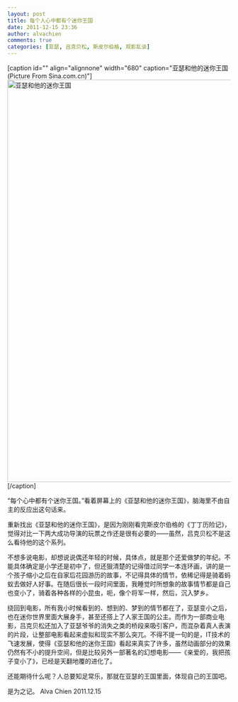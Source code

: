 ```yaml
---
layout: post
title: 每个人心中都有个迷你王国
date: 2011-12-15 23:36
author: alvachien
comments: true
categories: [亚瑟, 吕克贝松, 斯皮尔伯格, 观影乱谈]
---
```

[caption id="" align="alignnone" width="680" caption="亚瑟和他的迷你王国 (Picture From Sina.com.cn)"]<a href="http://apollo.s.dpool.sina.com.cn/nd/dataent/tmp/moviepic/pics/moviepic_7a031e4a67fe68d361a426d38a8aaece.jpg"><img title="亚瑟和他的迷你王国" src="http://apollo.s.dpool.sina.com.cn/nd/dataent/tmp/moviepic/pics/moviepic_7a031e4a67fe68d361a426d38a8aaece.jpg" alt="亚瑟和他的迷你王国" width="680" height="907" /></a>[/caption]

“每个心中都有个迷你王国。”看着屏幕上的《亚瑟和他的迷你王国》，脑海里不由自主的反应出这句话来。

重新找出《亚瑟和他的迷你王国》，是因为刚刚看完斯皮尔伯格的《丁丁历险记》，觉得对比一下两大成功导演的玩票之作还是很有必要的——虽然，吕克贝松不是这么看待他的这个系列。

不想多说电影，却想说说偶还年轻的时候，具体点，就是那个还爱做梦的年纪。不能具体确定是小学还是初中了，但还狠清楚的记得借过同学一本连环画，讲的是一个孩子缩小之后在自家后花园游历的故事，不记得具体的情节，依稀记得是骑着蚂蚁去做好人好事。在随后很长一段时间里面，我睡觉时所想象的故事情节都是自己也变小了，骑着各种各样的小昆虫，呃，像个将军一样，然后，沉入梦乡。

绕回到电影，所有我小时候看到的、想到的、梦到的情节都在了，亚瑟变小之后，也在迷你世界里面大展身手，甚至还搭上了人家王国的公主。而作为一部商业电影，吕克贝松还加入了亚瑟爷爷的消失之类的桥段来吸引客户，而混杂着真人表演的片段，让整部电影看起来虚拟和现实不那么突兀。不得不提一句的是，IT技术的飞速发展，使得《亚瑟和他的迷你王国》看起来真实了许多，虽然动画部分的效果仍然有不小的提升空间，但是比较另外一部著名的幻想电影——《亲爱的，我把孩子变小了》，已经是天翻地覆的进化了。

还能期待什么呢？人总要知足常乐，那就在亚瑟的王国里面，体现自己的王国吧。

是为之记。
Alva Chien
2011.12.15
